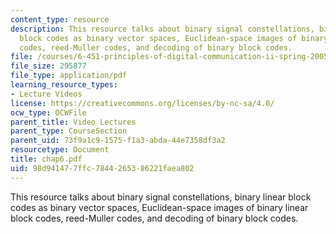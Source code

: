 ```yaml
---
content_type: resource
description: This resource talks about binary signal constellations, binary linear
  block codes as binary vector spaces, Euclidean-space images of binary linear block
  codes, reed-Muller codes, and decoding of binary block codes.
file: /courses/6-451-principles-of-digital-communication-ii-spring-2005/98d941477ffc7844265386221faea802_chap6.pdf
file_size: 295877
file_type: application/pdf
learning_resource_types:
- Lecture Videos
license: https://creativecommons.org/licenses/by-nc-sa/4.0/
ocw_type: OCWFile
parent_title: Video Lectures
parent_type: CourseSection
parent_uid: 73f9a1c9-1575-f1a3-abda-44e7358df3a2
resourcetype: Document
title: chap6.pdf
uid: 98d94147-7ffc-7844-2653-86221faea802
---
```

This resource talks about binary signal constellations, binary linear block codes as binary vector spaces, Euclidean-space images of binary linear block codes, reed-Muller codes, and decoding of binary block codes.